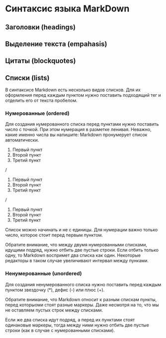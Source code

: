 # Синтаксис языка MarkDown

## Заголовки (headings)



## Выделение текстa (empahasis)



## Цитаты (blockquotes)



## Списки (lists)

В синтаксисе Markdown есть несколько видов списков. Для их оформления перед каждым пунктом нужно поставить подходящий тег и отделить его от текста пробелом.

### Нумерованные (ordered)

Для создания нумерованного списка перед пунктами нужно поставить число с точкой. При этом нумерация в разметке ленивая. Неважно, какие именно числа вы напишите: Markdown пронумерует список автоматически.

1. Первый пункт
2. Второй пункт
3. Третий пункт

/

1. Первый пункт
1. Второй пункт
1. Третий пункт

/

1. Первый пункт 
73. Второй пункт
9. Третий пункт

Список можно начинать и не с единицы. Для нумерации важно только число, которое стоит перед первым пунктом.

Обратите внимание, что между двумя нумерованными списками, идущими подряд, нужно отбить две пустые строки. Если отбить только одну, то Markdown воспримет два списка как один. Некоторые редакторы в таком случае увеличивают интервал между пунками.

### Ненумерованные (unordered)

Для создания ненумерованного списка нужно поставить перед каждым пунктом звездочку (*), дефис (-) или плюс (+).

Обратите внимание, что Markdown относит к разным спискам пункты, перед которыоми стоят разные маркеры. Даже несмотря на то, что мы не оставляем пустых строк между списками.

Если же два списка идут подряд, а перед их пунктами стоят одинаковые маркеры, тогда между ними нужно отбить две пустые строки (как в случае с нумерованными списками).